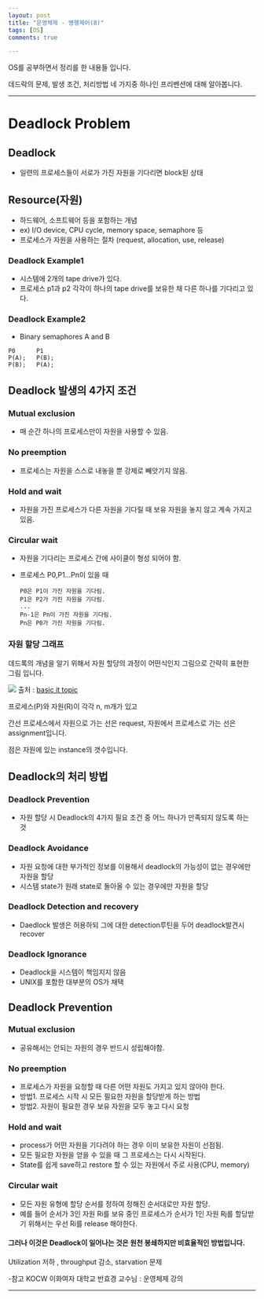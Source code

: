 ```yaml
---
layout: post
title: "운영체제 - 병행제어(8)"
tags: [OS]
comments: true

---
```


OS를 공부하면서 정리를 한 내용들 입니다.<br>

데드락의 문제, 발생 조건, 처리방법 네 가지중 하나인 프리벤션에 대해 알아봅니다.

---

# Deadlock Problem

## Deadlock

* 일련의 프로세스들이 서로가 가진 자원을 기다리면 block된 상태

## Resource(자원)

* 하드웨어, 소프트웨어 등을 포함하는 개념
* ex) I/O device, CPU cycle, memory space, semaphore 등
* 프로세스가 자원을 사용하는 절차 (request, allocation, use, release)

### Deadlock Example1
* 시스템에 2개의 tape drive가 있다.
* 프로세스 p1과 p2 각각이 하나의 tape drive를 보유한 채 다른 하나를 기다리고 있다.

### Deadlock Example2
* Binary semaphores A and B

```
P0      P1
P(A);   P(B);
P(B);   P(A);
```

## Deadlock 발생의 4가지 조건

### Mutual exclusion
* 매 순간 하나의 프로세스만이 자원을 사용할 수 있음.
### No preemption
* 프로세스는 자원을 스스로 내놓을 뿐 강제로 빼앗기지 않음.
### Hold and wait
* 자원을 가진 프로세스가 다른 자원을 기다릴 때 보유 자원을 놓지 않고 계속 가지고 있음.
### Circular wait
* 자원을 기다리는 프로세스 간에 사이클이 형성 되어야 함.
* 프로세스 P0,P1...Pn이 있을 때

      P0은 P1이 가진 자원을 기다림.
      P1은 P2가 가진 자원을 기다림.
      ...
      Pn-1은 Pn이 가진 자원을 기다림.
      Pn은 P0가 가진 자원을 기다림.

### 자원 할당 그래프

데드록의 개념을 알기 위해서 자원 할당의 과정이 어떤식인지 그림으로 간략히 표현한 그림 입니다.

<img src = "https://basicittopic.com/wp-content/uploads/2018/09/r-300x169.jpg">
출처 : <a href="https://basicittopic.com/resource-allocation-graph/">basic it topic</a>

프로세스(P)와 자원(R)이 각각 n, m개가 있고

간선 프로세스에서 자원으로 가는 선은 request, 자원에서 프로세스로 가는 선은 assignment입니다.

점은 자원에 있는 instance의 갯수입니다.

## Deadlock의 처리 방법

### Deadlock Prevention
* 자원 할당 시 Deadlock의 4가지 필요 조건 중 어느 하나가 만족되지 않도록 하는 것

### Deadlock Avoidance
* 자원 요청에 대한 부가적인 정보를 이용해서 deadlock의 가능성이 없는 경우에만 자원을 할당
* 시스템 state가 원래 state로 돌아올 수 있는 경우에만 자원을 할당

### Deadlock Detection and recovery
* Daedlock 발생은 허용하되 그에 대한 detection루틴을 두어 deadlock발견시 recover

### Deadlock Ignorance
* Deadlock을 시스템이 책임지지 않음
* UNIX를 포함한 대부분의 OS가 채택

## Deadlock Prevention

### Mutual exclusion
* 공유해서는 안되는 자원의 경우 반드시 성립해야함.
### No preemption
* 프로세스가 자원을 요청할 때 다른 어떤 자원도 가지고 있지 않아야 한다.
* 방법1. 프로세스 시작 시 모든 필요한 자원을 할당받게 하는 방법
* 방법2. 자원이 필요한 경우 보유 자원을 모두 놓고 다시 요청

### Hold and wait
* process가 어떤 자원을 기다려야 하는 경우 이미 보유한 자원이 선점됨.
* 모든 필요한 자원을 얻을 수 있을 때 그 프로세스는 다시 시작된다.
* State를 쉽게 save하고 restore 할 수 있는 자원에서 주로 사용(CPU, memory)
### Circular wait
* 모든 자원 유형에 할당 순서를 정하여 정해진 순서대로만 자원 할당.
* 예를 들어 순서가 3인 자원 Ri를 보유 중인 프로세스가 순서가 1인 자원 Rj를 할당받기 위해서는 우선 Ri를 release 해야한다.

#### 그러나 이것은 Deadlock이 일어나는 것은 원천 봉쇄하지만 비효율적인 방법입니다.

Utilization 저하 , throughput 감소, starvation 문제 

-참고 KOCW 이화여자 대학교 반효경 교수님 : 운영체제 강의

---

